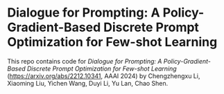# Dialogue for Prompting: A Policy-Gradient-Based Discrete Prompt Optimization for Few-shot Learning

This repo contains code for *Dialogue for Prompting: A Policy-Gradient-Based Discrete Prompt Optimization for Few-shot Learning* (https://arxiv.org/abs/2212.10341, AAAI 2024) by Chengzhengxu Li, Xiaoming Liu, Yichen Wang, Duyi Li, Yu Lan, Chao Shen.
